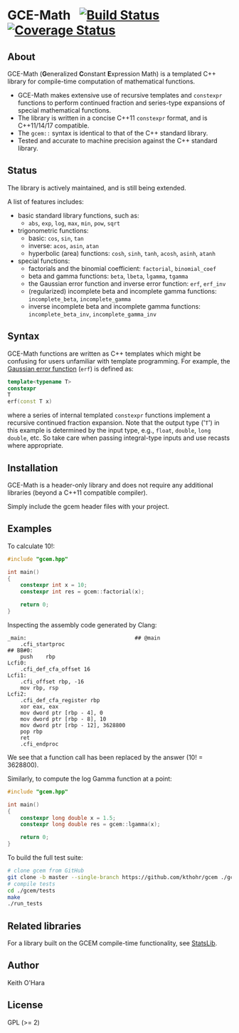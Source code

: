 # GCE-Math &nbsp; [![Build Status](https://travis-ci.org/kthohr/gcem.svg?branch=master)](https://travis-ci.org/kthohr/gcem) [![Coverage Status](https://codecov.io/github/kthohr/gcem/coverage.svg?branch=master)](https://codecov.io/github/kthohr/gcem?branch=master)

## About

GCE-Math (**G**eneralized **C**onstant **E**xpression Math) is a templated C++ library for compile-time computation of mathematical functions.

* GCE-Math makes extensive use of recursive templates and ```constexpr``` functions to perform continued fraction and series-type expansions of special mathematical functions.
* The library is written in a concise C++11 ```constexpr``` format, and is C++11/14/17 compatible.
* The ```gcem::``` syntax is identical to that of the C++ standard library.
* Tested and accurate to machine precision against the C++ standard library.

## Status

The library is actively maintained, and is still being extended.

A list of features includes:

* basic standard library functions, such as:
    - ```abs```, ```exp```, ```log```, ```max```, ```min```, ```pow```, ```sqrt```
* trigonometric functions:
    - basic: ```cos```, ```sin```, ```tan```
    - inverse: ```acos```, ```asin```, ```atan```
    - hyperbolic (area) functions: ```cosh```, ```sinh```, ```tanh```, ```acosh```, ```asinh```, ```atanh```
* special functions:
    - factorials and the binomial coefficient: ```factorial```, ```binomial_coef```
    - beta and gamma functions: ```beta```, ```lbeta```, ```lgamma```, ```tgamma```
    - the Gaussian error function and inverse error function: ```erf```, ```erf_inv```
    - (regularized) incomplete beta and incomplete gamma functions: ```incomplete_beta```, ```incomplete_gamma```
    - inverse incomplete beta and incomplete gamma functions: ```incomplete_beta_inv```, ```incomplete_gamma_inv```

## Syntax

GCE-Math functions are written as C++ templates which might be confusing for users unfamiliar with template programming. For example, the [Gaussian error function](https://en.wikipedia.org/wiki/Error_function) (```erf```) is defined as:
```cpp
template<typename T>
constexpr
T
erf(const T x)
```
where a series of internal templated ```constexpr``` functions implement a recursive continued fraction expansion. Note that the output type ('```T```') in this example is determined by the input type, e.g., ```float```, ```double```, ```long double```, etc. So take care when passing integral-type inputs and use recasts where appropriate.


## Installation

GCE-Math is a header-only library and does not require any additional libraries (beyond a C++11 compatible compiler). 

Simply include the gcem header files with your project.

## Examples

To calculate 10!:

```cpp
#include "gcem.hpp"

int main()
{
    constexpr int x = 10;
    constexpr int res = gcem::factorial(x);

    return 0;
}
```
Inspecting the assembly code generated by Clang:
```assembly
_main:                                  ## @main
	.cfi_startproc
## BB#0:
	push	rbp
Lcfi0:
	.cfi_def_cfa_offset 16
Lcfi1:
	.cfi_offset rbp, -16
	mov	rbp, rsp
Lcfi2:
	.cfi_def_cfa_register rbp
	xor	eax, eax
	mov	dword ptr [rbp - 4], 0
	mov	dword ptr [rbp - 8], 10
	mov	dword ptr [rbp - 12], 3628800
	pop	rbp
	ret
	.cfi_endproc
```
We see that a function call has been replaced by the answer (10! = 3628800).

Similarly, to compute the log Gamma function at a point:

```cpp
#include "gcem.hpp"

int main()
{
    constexpr long double x = 1.5;
    constexpr long double res = gcem::lgamma(x);

    return 0;
}
```

To build the full test suite:

```bash
# clone gcem from GitHub
git clone -b master --single-branch https://github.com/kthohr/gcem ./gcem
# compile tests
cd ./gcem/tests
make
./run_tests
```

## Related libraries

For a library built on the GCEM compile-time functionality, see [StatsLib](https://github.com/kthohr/stats).

## Author

Keith O'Hara

## License

GPL (>= 2)
